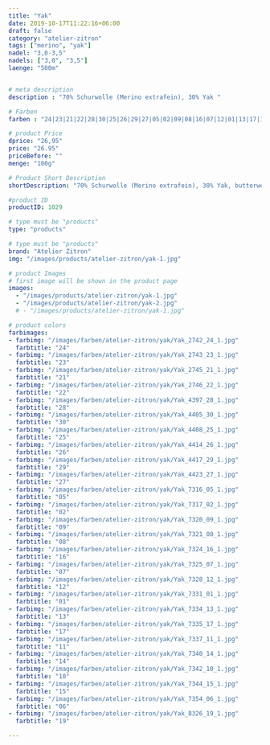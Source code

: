 ```yaml
---
title: "Yak"
date: 2019-10-17T11:22:16+06:00
draft: false
category: "atelier-zitron"
tags: ["merino", "yak"]	
nadel: "3,0-3,5"
nadels: ["3,0", "3,5"] 
laenge: "500m"	


# meta description
description : "70% Schurwolle (Merino extrafein), 30% Yak "

# Farben
farben : "24|23|21|22|28|30|25|26|29|27|05|02|09|08|16|07|12|01|13|17|11|14|10|15|06|19"

# product Price
dprice: "26,95"
price: "26.95"
priceBefore: ""
menge: "100g"

# Product Short Description
shortDescription: "70% Schurwolle (Merino extrafein), 30% Yak, butterweiches Garn für alle Herbst- und Winteraccessoires"

#product ID
productID: 1029

# type must be "products"
type: "products"

# type must be "products"
brand: "Atelier Zitron"
img: "/images/products/atelier-zitron/yak-1.jpg"   

# product Images
# first image will be shown in the product page
images:
  - "/images/products/atelier-zitron/yak-1.jpg"
  - "/images/products/atelier-zitron/yak-2.jpg"
  # - "/images/products/atelier-zitron/yak-1.jpg"

# product colors
farbimages:
- farbimg: "/images/farben/atelier-zitron/yak/Yak_2742_24_1.jpg"	
  farbtitle: "24"
- farbimg: "/images/farben/atelier-zitron/yak/Yak_2743_23_1.jpg"	
  farbtitle: "23"
- farbimg: "/images/farben/atelier-zitron/yak/Yak_2745_21_1.jpg"	
  farbtitle: "21"
- farbimg: "/images/farben/atelier-zitron/yak/Yak_2746_22_1.jpg"	
  farbtitle: "22"
- farbimg: "/images/farben/atelier-zitron/yak/Yak_4397_28_1.jpg"	
  farbtitle: "28"
- farbimg: "/images/farben/atelier-zitron/yak/Yak_4405_30_1.jpg"	
  farbtitle: "30"
- farbimg: "/images/farben/atelier-zitron/yak/Yak_4408_25_1.jpg"	
  farbtitle: "25"
- farbimg: "/images/farben/atelier-zitron/yak/Yak_4414_26_1.jpg"	
  farbtitle: "26"
- farbimg: "/images/farben/atelier-zitron/yak/Yak_4417_29_1.jpg"	
  farbtitle: "29"
- farbimg: "/images/farben/atelier-zitron/yak/Yak_4423_27_1.jpg"	
  farbtitle: "27"
- farbimg: "/images/farben/atelier-zitron/yak/Yak_7316_05_1.jpg"	
  farbtitle: "05"
- farbimg: "/images/farben/atelier-zitron/yak/Yak_7317_02_1.jpg"	
  farbtitle: "02"
- farbimg: "/images/farben/atelier-zitron/yak/Yak_7320_09_1.jpg"
  farbtitle: "09"
- farbimg: "/images/farben/atelier-zitron/yak/Yak_7321_08_1.jpg"
  farbtitle: "08"
- farbimg: "/images/farben/atelier-zitron/yak/Yak_7324_16_1.jpg"
  farbtitle: "16"
- farbimg: "/images/farben/atelier-zitron/yak/Yak_7325_07_1.jpg"
  farbtitle: "07"
- farbimg: "/images/farben/atelier-zitron/yak/Yak_7328_12_1.jpg"
  farbtitle: "12"
- farbimg: "/images/farben/atelier-zitron/yak/Yak_7331_01_1.jpg"
  farbtitle: "01"
- farbimg: "/images/farben/atelier-zitron/yak/Yak_7334_13_1.jpg"
  farbtitle: "13"
- farbimg: "/images/farben/atelier-zitron/yak/Yak_7335_17_1.jpg"
  farbtitle: "17"
- farbimg: "/images/farben/atelier-zitron/yak/Yak_7337_11_1.jpg"
  farbtitle: "11"
- farbimg: "/images/farben/atelier-zitron/yak/Yak_7340_14_1.jpg"
  farbtitle: "14"
- farbimg: "/images/farben/atelier-zitron/yak/Yak_7342_10_1.jpg"
  farbtitle: "10"
- farbimg: "/images/farben/atelier-zitron/yak/Yak_7344_15_1.jpg"
  farbtitle: "15"
- farbimg: "/images/farben/atelier-zitron/yak/Yak_7354_06_1.jpg"
  farbtitle: "06"
- farbimg: "/images/farben/atelier-zitron/yak/Yak_8326_19_1.jpg"
  farbtitle: "19"

---
```



